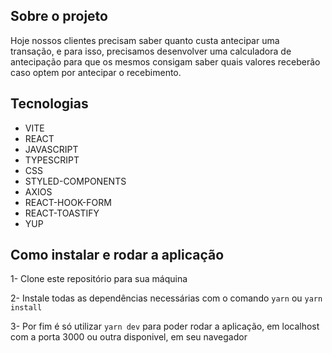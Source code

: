 ## Sobre o projeto

Hoje nossos clientes precisam saber quanto custa antecipar uma transação, e para isso, precisamos desenvolver uma calculadora de antecipação para que os mesmos consigam saber quais valores receberão caso optem por antecipar o recebimento.

## Tecnologias

- VITE
- REACT
- JAVASCRIPT
- TYPESCRIPT
- CSS
- STYLED-COMPONENTS
- AXIOS
- REACT-HOOK-FORM
- REACT-TOASTIFY
- YUP

## Como instalar e rodar a aplicação

1- Clone este repositório para sua máquina

2- Instale todas as dependências necessárias com o comando `yarn` ou `yarn install`

3- Por fim é só utilizar `yarn dev` para poder rodar a aplicação, em localhost com a porta 3000 ou outra disponivel, em seu navegador
